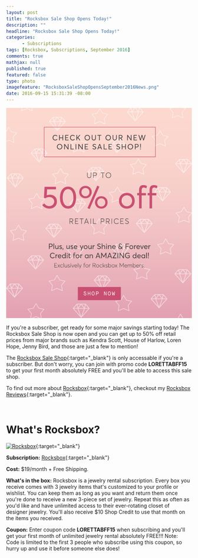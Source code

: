 ```yaml
---
layout: post
title: "Rocksbox Sale Shop Opens Today!"
description: ""
headline: "Rocksbox Sale Shop Opens Today!"
categories: 
      - Subscriptions
tags: [Rocksbox, Subscriptions, September 2016]
comments: true
mathjax: null
published: true
featured: false
type: photo
imagefeature: "RocksboxSaleShopOpensSeptember2016News.png"
date: 2016-09-15 15:31:39 -08:00
---
```


<center><a href="https://www.rocksbox.com" target="_blank">
<img src="/images/RocksboxSaleShopOpensSeptember2016News.png" border="0" style="border:none;max-width:100%;" alt="Rocksbox Sale Shop Opens!" />
</a></center>

If you're a subscriber, get ready for some major savings starting today! The Rocksbox Sale Shop is now open and you can get up to 50% off retail prices from major brands such as Kendra Scott, House of Harlow, Loren Hope, Jenny Bird, and those are just a few to mention!

The [Rocksbox Sale Shop](http://rocksboxsamplesale.com/password){:target="_blank"} is only accessable if you're a subscriber. But don't worry, you can join with promo code **LORETTABFF15** to get your first month absolutely FREE and you'll be able to access this sale shop.

To find out more about [Rocksbox](https://www.rocksbox.com){:target="_blank"}, checkout my [Rocksbox Reviews](http://whatsupmailbox.com/tags/index.html#Rocksbox){:target="_blank"}.

<br>

# What's Rocksbox?

[![Rocksbox](http://whatsupmailbox.com/images/RocksboxMar2016Box.jpg)](https://www.rocksbox.com){:target="_blank"}

**Subscription:** [Rocksbox](https://www.rocksbox.com){:target="_blank"}

**Cost:** $19/month + Free Shipping.

**What's in the box:** Rocksbox is a jewelry rental subscription. Every box you receive comes with 3 jewelry items that's customized to your profile or wishlist. You can keep them as long as you want and return them once you're done to receive a new 3-piece set of jewelry. Repeat this as often as you'd like and have unlimited access to their ever-rotating closet of designer jewelry. You'll also receive $10 Shop Credit to use that month on the items you received.

**Coupon:** Enter coupon code **LORETTABFF15** when subscribing and you'll get your first month of unlimited jewelry rental absolutely FREE!!! Note: Code is limited to the first 3 people who subscribe using this coupon, so hurry up and use it before someone else does!
